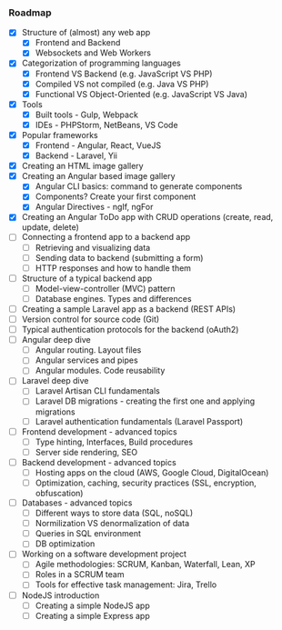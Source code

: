 ### Roadmap

- [X] Structure of (almost) any web app
    - [X] Frontend and Backend
    - [X] Websockets and Web Workers
- [X] Categorization of programming languages
    - [X] Frontend VS Backend (e.g. JavaScript VS PHP)
    - [X] Compiled VS not compiled (e.g. Java VS PHP)
    - [X] Functional VS Object-Oriented (e.g. JavaScript VS Java)
- [X] Tools
    - [X] Built tools - Gulp, Webpack
    - [X] IDEs - PHPStorm, NetBeans, VS Code
- [X] Popular frameworks
    - [X] Frontend - Angular, React, VueJS
    - [X] Backend - Laravel, Yii
- [X] Creating an HTML image gallery
- [X] Creating an Angular based image gallery
    - [X] Angular CLI basics: command to generate components
    - [X] Components? Create your first component
    - [X] Angular Directives - ngIf, ngFor
- [X] Creating an Angular ToDo app with CRUD operations (create, read, update, delete)
- [ ] Connecting a frontend app to a backend app
    - [ ] Retrieving and visualizing data
    - [ ] Sending data to backend (submitting a form)
    - [ ] HTTP responses and how to handle them
- [ ] Structure of a typical backend app
    - [ ] Model-view-controller (MVC) pattern
    - [ ] Database engines. Types and differences
- [ ] Creating a sample Laravel app as a backend (REST APIs)
- [ ] Version control for source code (Git)
- [ ] Typical authentication protocols for the backend (oAuth2)
- [ ] Angular deep dive
    - [ ] Angular routing. Layout files
    - [ ] Angular services and pipes
    - [ ] Angular modules. Code reusability
- [ ] Laravel deep dive
    - [ ] Laravel Artisan CLI fundamentals
    - [ ] Laravel DB migrations - creating the first one and applying migrations
    - [ ] Laravel authentication fundamentals (Laravel Passport)
- [ ] Frontend development - advanced topics
    - [ ] Type hinting, Interfaces, Build procedures
    - [ ] Server side rendering, SEO
- [ ] Backend development - advanced topics
    - [ ] Hosting apps on the cloud (AWS, Google Cloud, DigitalOcean)
    - [ ] Optimization, caching, security practices (SSL, encryption, obfuscation)
- [ ] Databases - advanced topics
    - [ ] Different ways to store data (SQL, noSQL)
    - [ ] Normilization VS denormalization of data
    - [ ] Queries in SQL environment
    - [ ] DB optimization
- [ ] Working on a software development project
    - [ ] Agile methodologies: SCRUM, Kanban, Waterfall, Lean, XP
    - [ ] Roles in a SCRUM team
    - [ ] Tools for effective task management: Jira, Trello
- [ ] NodeJS introduction
    - [ ] Creating a simple NodeJS app
    - [ ] Creating a simple Express app